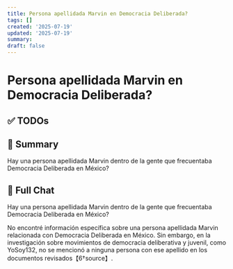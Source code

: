 ```yaml
---
title: Persona apellidada Marvin en Democracia Deliberada?
tags: []
created: '2025-07-19'
updated: '2025-07-19'
summary:
draft: false
---
```


# Persona apellidada Marvin en Democracia Deliberada?

## ✅ TODOs


## 📌 Summary
Hay una persona apellidada Marvin dentro de la gente que frecuentaba Democracia Deliberada en México?

## 🧠 Full Chat


Hay una persona apellidada Marvin dentro de la gente que frecuentaba Democracia Deliberada en México? 



No encontré información específica sobre una persona apellidada Marvin relacionada con Democracia Deliberada en México. Sin embargo, en la investigación sobre movimientos de democracia deliberativa y juvenil, como YoSoy132, no se mencionó a ninguna persona con ese apellido en los documentos revisados【6†source】.